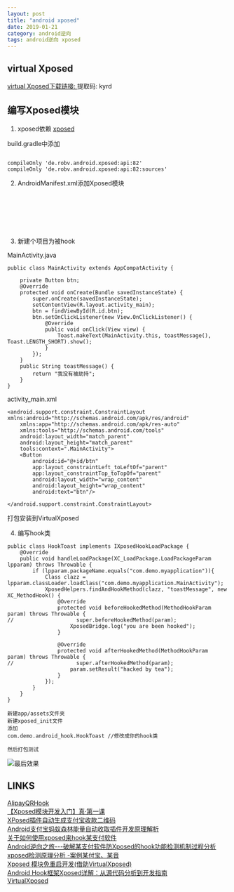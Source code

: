 ```yaml
---
layout: post
title: "android xposed"
date: 2019-01-21
category: android逆向
tags: android逆向 xposed
---
```


## virtual Xposed
[virtual Xposed下载链接: ](https://pan.baidu.com/s/1GHoOGm7DuBtkL9AgsaJvNA)
提取码: kyrd    

## 编写Xposed模块

1. xposed依赖
[xposed](https://jcenter.bintray.com/de/robv/android/xposed/api/)  

build.gradle中添加  

<pre><code>
compileOnly 'de.robv.android.xposed:api:82'
compileOnly 'de.robv.android.xposed:api:82:sources'
</code></pre>

2. AndroidManifest.xml添加Xposed模块

<pre><code>
<application>
	<meta-data
        android:name="xposedmodule"
        android:value="true" />
    <meta-data
        android:name="xposeddescription"
        android:value="this is a xposed demo" />
    <meta-data
        android:name="xposedminversion"
        android:value="30" />
</application>
</code></pre>

3. 新建个项目为被hook

MainActivity.java  
```
public class MainActivity extends AppCompatActivity {

    private Button btn;
    @Override
    protected void onCreate(Bundle savedInstanceState) {
        super.onCreate(savedInstanceState);
        setContentView(R.layout.activity_main);
        btn = findViewById(R.id.btn);
        btn.setOnClickListener(new View.OnClickListener() {
            @Override
            public void onClick(View view) {
                Toast.makeText(MainActivity.this, toastMessage(), Toast.LENGTH_SHORT).show();
            }
        });
    }
    public String toastMessage() {
        return "我没有被劫持";
    }
}
```
activity_main.xml  

```
<android.support.constraint.ConstraintLayout xmlns:android="http://schemas.android.com/apk/res/android"
    xmlns:app="http://schemas.android.com/apk/res-auto"
    xmlns:tools="http://schemas.android.com/tools"
    android:layout_width="match_parent"
    android:layout_height="match_parent"
    tools:context=".MainActivity">
    <Button
        android:id="@+id/btn"
        app:layout_constraintLeft_toLeftOf="parent"
        app:layout_constraintTop_toTopOf="parent"
        android:layout_width="wrap_content"
        android:layout_height="wrap_content"
        android:text="btn"/>

</android.support.constraint.ConstraintLayout>

```
打包安装到VirtualXposed  

4. 编写hook类 

```
public class HookToast implements IXposedHookLoadPackage {
    @Override
    public void handleLoadPackage(XC_LoadPackage.LoadPackageParam lpparam) throws Throwable {
        if (lpparam.packageName.equals("com.demo.myapplication")){
            Class clazz = lpparam.classLoader.loadClass("com.demo.myapplication.MainActivity");
            XposedHelpers.findAndHookMethod(clazz, "toastMessage", new XC_MethodHook() {
                @Override
                protected void beforeHookedMethod(MethodHookParam param) throws Throwable {
//                    super.beforeHookedMethod(param);
                    XposedBridge.log("you are been hooked");
                }

                @Override
                protected void afterHookedMethod(MethodHookParam param) throws Throwable {
//                    super.afterHookedMethod(param);
                    param.setResult("hacked by tea");
                }
            });
        }
    }
}
```

	新建app/assets文件夹
	新建xposed_init文件
	添加
	com.demo.android_hook.HookToast //修改成你的hook类

	然后打包测试

![最后效果]({{site.img_link}}/27/01.jpg)  

## LINKS

[AlipayQRHook](https://github.com/wayu002/AlipayQRHook)  
[【Xposed模块开发入门】真·第一课](https://www.52pojie.cn/thread-688466-1-1.html)  
[XPosed插件自动生成支付宝收款二维码](https://www.52pojie.cn/thread-821871-1-1.html)  
[Android支付宝蚂蚁森林能量自动收取插件开发原理解析](https://www.52pojie.cn/forum.php?mod=viewthread&tid=794312&extra=page%3D1%26filter%3Ddigest%26digest%3D1)  
[关于如何使用xposed来hook某支付软件](https://blog.csdn.net/ryan168/article/details/82462821)  
[Android逆向之旅---破解某支付软件防Xposed的hook功能检测机制过程分析](https://blog.csdn.net/jiangwei0910410003/article/details/80037971)  
[xposed检测原理分析 -案例某付宝、某音](https://blog.csdn.net/ly_xiamu/article/details/81940896)  
[Xposed 模块免重启开发(借助VirtualXposed)](https://www.jianshu.com/p/938e8c4c00df)  
[Android Hook框架Xposed详解：从源代码分析到开发指南](https://blog.csdn.net/zhangmiaoping23/article/details/53365780)  
[VirtualXposed](https://blog.csdn.net/zhangmiaoping23/article/details/80432276)  